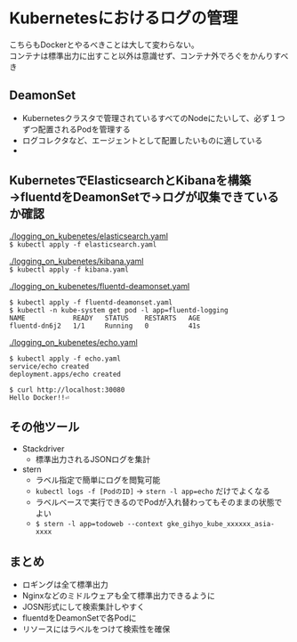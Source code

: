 # Kubernetesにおけるログの管理

こちらもDockerとやるべきことは大して変わらない。    
コンテナは標準出力に出すこと以外は意識せず、コンテナ外でろぐをかんりすべき

## DeamonSet
- Kubernetesクラスタで管理されているすべてのNodeにたいして、必ず１つずつ配置されるPodを管理する
- ログコレクタなど、エージェントとして配置したいものに適している
-


## KubernetesでElasticsearchとKibanaを構築→fluentdをDeamonSetで→ログが収集できているか確認

[./logging_on_kubenetes/elasticsearch.yaml](./logging_on_kubenetes/elasticsearch.yaml)    
`$ kubectl apply -f elasticsearch.yaml`


[./logging_on_kubenetes/kibana.yaml](./logging_on_kubenetes/kibana.yaml)    
`$ kubectl apply -f kibana.yaml`


[./logging_on_kubenetes/fluentd-deamonset.yaml](./logging_on_kubenetes/fluentd-deamonset.yaml)    
```
$ kubectl apply -f fluentd-deamonset.yaml
$ kubectl -n kube-system get pod -l app=fluentd-logging
NAME            READY   STATUS    RESTARTS   AGE
fluentd-dn6j2   1/1     Running   0          41s
```


[./logging_on_kubenetes/echo.yaml](./logging_on_kubenetes/echo.yaml)    

```
$ kubectl apply -f echo.yaml
service/echo created
deployment.apps/echo created

$ curl http://localhost:30080
Hello Docker!!⏎
```

## その他ツール
* Stackdriver
    * 標準出力されるJSONログを集計
* stern
    * ラベル指定で簡単にログを閲覧可能
    * `kubectl logs -f [PodのID]` → `stern -l app=echo` だけでよくなる
    * ラベルベースで実行できるのでPodが入れ替わってもそのままの状態でよい
    * `$ stern -l app=todoweb --context gke_gihyo_kube_xxxxxx_asia-xxxx`

## まとめ
* ロギングは全て標準出力
* Nginxなどのミドルウェアも全て標準出力できるように
* JOSN形式にして検索集計しやすく
* fluentdをDeamonSetで各Podに
* リソースにはラベルをつけて検索性を確保


